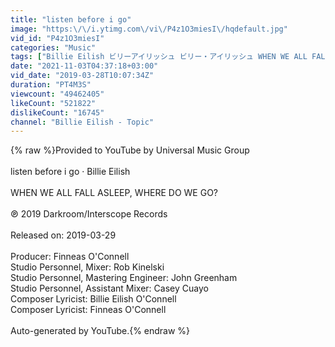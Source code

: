 ```yaml
---
title: "listen before i go"
image: "https:\/\/i.ytimg.com\/vi\/P4z1O3miesI\/hqdefault.jpg"
vid_id: "P4z1O3miesI"
categories: "Music"
tags: ["Billie Eilish ビリーアイリッシュ ビリー・アイリッシュ WHEN WE ALL FALL ASLEEP","WHERE DO WE GO? listen before i go リッスンビフォアアイゴー"]
date: "2021-11-03T04:37:18+03:00"
vid_date: "2019-03-28T10:07:34Z"
duration: "PT4M3S"
viewcount: "49462405"
likeCount: "521822"
dislikeCount: "16745"
channel: "Billie Eilish - Topic"
---
```

{% raw %}Provided to YouTube by Universal Music Group<br /><br />listen before i go · Billie Eilish<br /><br />WHEN WE ALL FALL ASLEEP, WHERE DO WE GO?<br /><br />℗ 2019 Darkroom/Interscope Records<br /><br />Released on: 2019-03-29<br /><br />Producer: Finneas O'Connell<br />Studio  Personnel, Mixer: Rob Kinelski<br />Studio  Personnel, Mastering  Engineer: John Greenham<br />Studio  Personnel, Assistant  Mixer: Casey Cuayo<br />Composer  Lyricist: Billie Eilish O'Connell<br />Composer  Lyricist: Finneas O'Connell<br /><br />Auto-generated by YouTube.{% endraw %}
